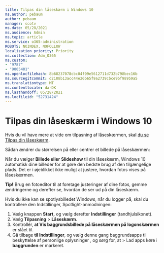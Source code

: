 ```yaml
---
title: Tilpas din låseskærm i Windows 10
ms.author: pebaum
author: pebaum
manager: scotv
ms.date: 05/28/2021
ms.audience: Admin
ms.topic: article
ms.service: o365-administration
ROBOTS: NOINDEX, NOFOLLOW
localization_priority: Priority
ms.collection: Adm_O365
ms.custom:
- "9787"
- "9005401"
ms.openlocfilehash: 8b68237078cbc04f99e5612711d732b798bec16b
ms.sourcegitcommit: d2108b13acc44e26b65f9a2739cbce9bf98959a5
ms.translationtype: MT
ms.contentlocale: da-DK
ms.lasthandoff: 05/28/2021
ms.locfileid: "52731424"
---
```

# <a name="personalize-your-lock-screen-in-windows-10"></a>Tilpas din låseskærm i Windows 10

Hvis du vil have mere at vide om tilpasning af låseskærmen, skal [du se Tilpas din låseskærm](https://support.microsoft.com/windows/personalize-your-lock-screen-81dab9b0-35cf-887c-84a0-6de8ef72bea0).

Sådan ændrer du størrelsen på eller centrer et billede på låseskærmen:

Når du vælger **Billede eller** **Slideshow** til din låseskærm, Windows 10 automatisk dine billeder for at gøre den bedste brug af den tilgængelige plads. Det er i øjeblikket ikke muligt at justere, hvordan fotos vises på låseskærmen.

**Tip!** Brug en fotoeditor til at foretage justeringer af dine fotos, gemme ændringerne og derefter se, hvordan de ser ud på din låseskærm.

Hvis du ikke kan se spotlysbilledet Windows, når du logger på, skal du kontrollere den Indstillinger, Spotlight-anmodningen: 

1. Vælg knappen **Start,** og vælg derefter **Indstillinger** (tandhjulsikonet).
1. Vælg **Tilpasning**  >  **Låseskærm**.
1. Kontrollér, **at Vis baggrundsbillede på låseskærmen på logonskærmen** er slået til.
1. Gå tilbage **til Indstillinger**, og vælg denne gang baggrundsapps til beskyttelse af personlige oplysninger , og sørg for, at  >  Lad apps køre i **baggrunden** er markeret.
